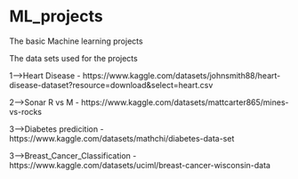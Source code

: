 # ML_projects

The basic Machine learning projects

The data sets used for the projects

<p>1-->Heart Disease - https://www.kaggle.com/datasets/johnsmith88/heart-disease-dataset?resource=download&select=heart.csv</p>
<p>2-->Sonar R vs M - https://www.kaggle.com/datasets/mattcarter865/mines-vs-rocks</p>
<p>3-->Diabetes predicition - https://www.kaggle.com/datasets/mathchi/diabetes-data-set
<p>3-->Breast_Cancer_Classification - https://www.kaggle.com/datasets/uciml/breast-cancer-wisconsin-data
